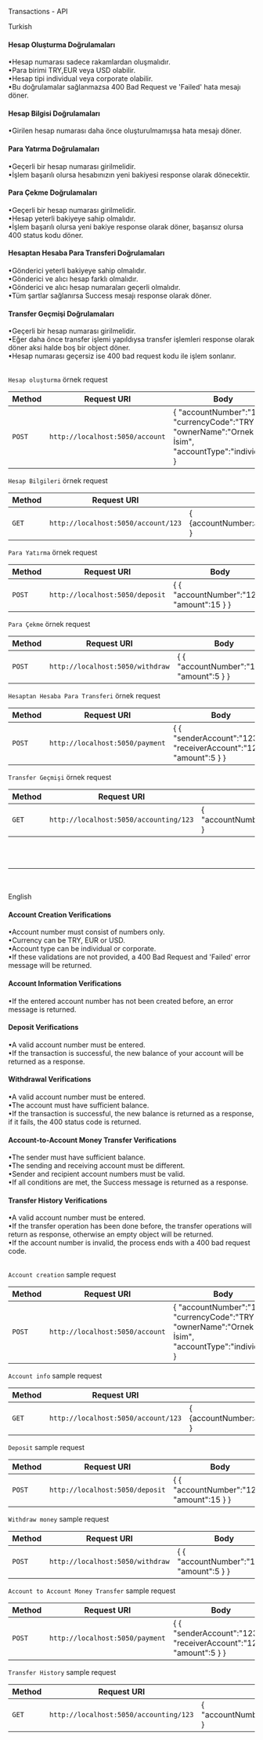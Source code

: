 Transactions - API

Turkish 

<h4>Hesap Oluşturma Doğrulamaları</h4>
&#x2022;Hesap numarası sadece rakamlardan oluşmalıdır.</br>
&#x2022;Para birimi TRY,EUR veya USD olabilir.</br>
&#x2022;Hesap tipi individual veya corporate olabilir.</br>
&#x2022;Bu doğrulamalar sağlanmazsa 400 Bad Request ve 'Failed' hata mesajı döner.</br>

<h4>Hesap Bilgisi Doğrulamaları</h4>
&#x2022;Girilen hesap numarası daha önce oluşturulmamışsa hata mesajı döner.</br>

<h4>Para Yatırma Doğrulamaları</h4>
&#x2022;Geçerli bir hesap numarası girilmelidir.</br>
&#x2022;İşlem başarılı olursa hesabınızın yeni bakiyesi response olarak dönecektir.</br>

<h4>Para Çekme Doğrulamaları</h4>
&#x2022;Geçerli bir hesap numarası girilmelidir.</br>
&#x2022;Hesap yeterli bakiyeye sahip olmalıdır.</br>
&#x2022;İşlem başarılı olursa yeni bakiye response olarak döner, başarısız olursa 400 status kodu döner.</br>

<h4>Hesaptan Hesaba Para Transferi Doğrulamaları</h4>
&#x2022;Gönderici yeterli bakiyeye sahip olmalıdır.</br>
&#x2022;Gönderici ve alıcı hesap farklı olmalıdır.</br>
&#x2022;Gönderici ve alıcı hesap numaraları geçerli olmalıdır.</br>
&#x2022;Tüm şartlar sağlanırsa Success mesajı response olarak döner.</br>

<h4>Transfer Geçmişi Doğrulamaları</h4>
&#x2022;Geçerli bir hesap numarası girilmelidir.</br>
&#x2022;Eğer daha önce transfer işlemi yapıldıysa transfer işlemleri response olarak döner aksi halde boş bir object döner.</br>
&#x2022;Hesap numarası geçersiz ise 400 bad request kodu ile işlem sonlanır.</br></br>

<p><code>Hesap oluşturma</code> örnek request</p>
<table>
<thead>
<tr>
<th>Method</th>
<th>Request URI</th>
<th>Body</th>
</tr>
</thead>
<tbody>
<tr>
<td><code>POST</code></td>
<td><code>http://localhost:5050/account</code></td>
<td>{
    "accountNumber":"123",
    "currencyCode":"TRY",
    "ownerName":"Ornek İsim",
    "accountType":"individual"
}</td>
</tr>
</tbody>
</table>
<p><code>Hesap Bilgileri</code> örnek request</p>
<table>
<thead>
<tr>
<th>Method</th>
<th>Request URI</th>
<th>Response</th>
</tr>
</thead>
<tbody>
<tr>
<td><code>GET</code></td>
<td><code>http://localhost:5050/account/123</code></td>
<td>{
  {accountNumber:accountNumber,currencyCode:currencyCode,ownerName:ownerName,accountType:accountType,balance:0.00}
}</td>
</tr>
</tbody>
</table>
<p><code>Para Yatırma</code> örnek request</p>
<table>
<thead>
<tr>
<th>Method</th>
<th>Request URI</th>
<th>Body</th>
</tr>
</thead>
<tbody>
<tr>
<td><code>POST</code></td>
<td><code>http://localhost:5050/deposit</code></td>
<td>{
  {
    "accountNumber":"123",
    "amount":15
}
}</td>
</tr>
</tbody>
</table>
<p><code>Para Çekme</code> örnek request</p>
<table>
<thead>
<tr>
<th>Method</th>
<th>Request URI</th>
<th>Body</th>
</tr>
</thead>
<tbody>
<tr>
<td><code>POST</code></td>
<td><code>http://localhost:5050/withdraw</code></td>
<td>{
{
    "accountNumber":"123",
    "amount":5
}
}</td>
</tr>
</tbody>
</table>
<p><code>Hesaptan Hesaba Para Transferi</code> örnek request</p>
<table>
<thead>
<tr>
<th>Method</th>
<th>Request URI</th>
<th>Body</th>
</tr>
</thead>
<tbody>
<tr>
<td><code>POST</code></td>
<td><code>http://localhost:5050/payment</code></td>
<td>{
{
    "senderAccount":"1234",
    "receiverAccount":"123",
    "amount":5
}
}</td>
</tr>
</tbody>
</table>
<p><code>Transfer Geçmişi</code> örnek request</p>
<table>
<thead>
<tr>
<th>Method</th>
<th>Request URI</th>
<th>Response</th>
</tr>
</thead>
<tbody>
<tr>
<td><code>GET</code></td>
<td><code>http://localhost:5050/accounting/123</code></td>
<td>{
  "accountNumber":123,"date":createdAt,"transactionType":type,"amount":account.amount
}</td>
</tr>
</tbody>
</table>

</br>
</br>
<hr/>
</br>
</br>
English


<h4>Account Creation Verifications</h4>
&#x2022;Account number must consist of numbers only.</br>
&#x2022;Currency can be TRY, EUR or USD.</br>
&#x2022;Account type can be individual or corporate.</br>
&#x2022;If these validations are not provided, a 400 Bad Request and 'Failed' error message will be returned.</br>

<h4>Account Information Verifications</h4>
&#x2022;If the entered account number has not been created before, an error message is returned.</br>

<h4>Deposit Verifications</h4>
&#x2022;A valid account number must be entered.</br>
&#x2022;If the transaction is successful, the new balance of your account will be returned as a response.</br>

<h4>Withdrawal Verifications</h4>
&#x2022;A valid account number must be entered.</br>
&#x2022;The account must have sufficient balance.</br>
&#x2022;If the transaction is successful, the new balance is returned as a response, if it fails, the 400 status code is returned.</br>

<h4>Account-to-Account Money Transfer Verifications</h4>
&#x2022;The sender must have sufficient balance.</br>
&#x2022;The sending and receiving account must be different.</br>
&#x2022;Sender and recipient account numbers must be valid.</br>
&#x2022;If all conditions are met, the Success message is returned as a response.</br>

<h4>Transfer History Verifications</h4>
&#x2022;A valid account number must be entered.</br>
&#x2022;If the transfer operation has been done before, the transfer operations will return as response, otherwise an empty object will be returned.</br>
&#x2022;If the account number is invalid, the process ends with a 400 bad request code.</br></br>

<p><code>Account creation</code> sample request</p>
<table>
<thead>
<tr>
<th>Method</th>
<th>Request URI</th>
<th>Body</th>
</tr>
</thead>
<tbody>
<tr>
<td><code>POST</code></td>
<td><code>http://localhost:5050/account</code></td>
<td>{
    "accountNumber":"123",
    "currencyCode":"TRY",
    "ownerName":"Ornek İsim",
    "accountType":"individual"
}</td>
</tr>
</tbody>
</table>
<p><code>Account info</code> sample request</p>
<table>
<thead>
<tr>
<th>Method</th>
<th>Request URI</th>
<th>Response</th>
</tr>
</thead>
<tbody>
<tr>
<td><code>GET</code></td>
<td><code>http://localhost:5050/account/123</code></td>
<td>{
  {accountNumber:accountNumber,currencyCode:currencyCode,ownerName:ownerName,accountType:accountType,balance:0.00}
}</td>
</tr>
</tbody>
</table>
<p><code>Deposit</code> sample request</p>
<table>
<thead>
<tr>
<th>Method</th>
<th>Request URI</th>
<th>Body</th>
</tr>
</thead>
<tbody>
<tr>
<td><code>POST</code></td>
<td><code>http://localhost:5050/deposit</code></td>
<td>{
  {
    "accountNumber":"123",
    "amount":15
}
}</td>
</tr>
</tbody>
</table>
<p><code>Withdraw money</code> sample request</p>
<table>
<thead>
<tr>
<th>Method</th>
<th>Request URI</th>
<th>Body</th>
</tr>
</thead>
<tbody>
<tr>
<td><code>POST</code></td>
<td><code>http://localhost:5050/withdraw</code></td>
<td>{
{
    "accountNumber":"123",
    "amount":5
}
}</td>
</tr>
</tbody>
</table>
<p><code>Account to Account Money Transfer</code> sample request</p>
<table>
<thead>
<tr>
<th>Method</th>
<th>Request URI</th>
<th>Body</th>
</tr>
</thead>
<tbody>
<tr>
<td><code>POST</code></td>
<td><code>http://localhost:5050/payment</code></td>
<td>{
{
    "senderAccount":"1234",
    "receiverAccount":"123",
    "amount":5
}
}</td>
</tr>
</tbody>
</table>
<p><code>Transfer History</code> sample request</p>
<table>
<thead>
<tr>
<th>Method</th>
<th>Request URI</th>
<th>Response</th>
</tr>
</thead>
<tbody>
<tr>
<td><code>GET</code></td>
<td><code>http://localhost:5050/accounting/123</code></td>
<td>{
  "accountNumber":123,"date":createdAt,"transactionType":type,"amount":account.amount
}</td>
</tr>
</tbody>
</table>


